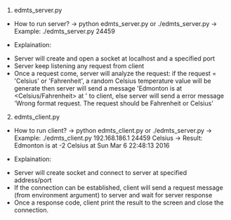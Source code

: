 1. edmts_server.py
- How to run server?
-> python edmts_server.py <port> or ./edmts_server.py <port>
-> Example: ./edmts_server.py 24459

- Explaination:
+ Server will create and open a socket at localhost and a specified port
+ Server keep listening any request from client
+ Once a request come, server will analyze the request: if the request = 'Celsius' or 'Fahrenheit',
a random Celsius temperature value will be generate then server will send a message 'Edmonton is at <temperature> <Celsius/Fahrenheit> at <current date time>'
to client, else server will send a error message 'Wrong format request. The request should be Fahrenheit or Celsius'

2. edmts_client.py
- How to run client?
-> python edmts_client.py <ip address> <port> <request message> or ./edmts_server.py <ip address> <port> <request message>
-> Example: ./edmts_client.py 192.168.186.1 24459 Celsius
-> Result: Edmonton is at -2 Celsius at Sun Mar 6 22:48:13 2016

- Explaination:
+ Server will create socket and connect to server at specified address/port
+ If the connection can be established, client will send a request message (from environment argument) to server and wait for server response
+ Once a response code, client print the result to the screen and close the connection.
